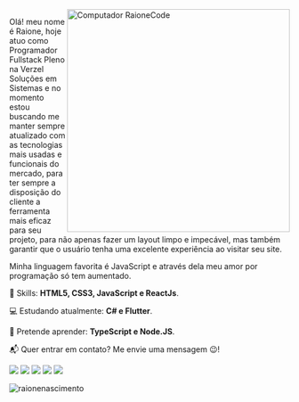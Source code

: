 <img src="https://i.imgur.com/6YoDxTE.png" min-width="400px" max-width="400px" width="400px" align="right" alt="Computador RaioneCode">

<p align="left">
  Olá! meu nome é Raione, hoje atuo como Programador Fullstack Pleno na Verzel Soluções em Sistemas e no momento estou buscando me manter sempre atualizado com as tecnologias mais usadas e funcionais do mercado, para ter sempre a disposição do cliente a ferramenta mais eficaz para seu projeto, para não apenas fazer um layout limpo e impecável, mas também garantir que o usuário tenha uma excelente experiência ao visitar seu site.
</p>

<p align="left">
  Minha linguagem favorita é JavaScript e através dela meu amor por programação só tem aumentado.
</p>

<p align="left">
🚀 Skills: <strong>HTML5, CSS3, JavaScript e ReactJs</strong>.
</p>

<p align="left">
💻 Estudando atualmente: <strong>C# e Flutter</strong>.
</p>

<p align="left">
📖 Pretende aprender: <strong>TypeScript e Node.JS</strong>.
</p>

<p align="left">
📬 Quer entrar em contato? Me envie uma mensagem 😉!
</p>

<p align="left">
<a href="mailto:raionebonfim@gmail.com" alt="Gmail">
  <img src="https://img.shields.io/badge/-raionebonfim@gmail.com-FF0000?style=flat-square&logo=Gmail&logoColor=white&link=raionebonfim@gmail.com" /></a>

<a href="https://www.linkedin.com/in/raionenascimento" alt="Linkedin">
<img src="https://img.shields.io/badge/-Raione%20Nascimento-0e76a8?style=flat-square&logo=Linkedin&logoColor=white&link=https://www.linkedin.com/in/raionenascimento/" /></a>

<a href="https://www.facebook.com/raionebonfim" alt="Linkedin">
<img src="https://img.shields.io/badge/-Raione%20Bonfim-3b5998?style=flat-square&logo=Facebook&logoColor=white&link=https://www.facebook.com/raionebonfim/" /></a>

<a href="https://api.whatsapp.com/send?phone=5511959533388&text=Ol%C3%A1%20Raione%2C%20visitei%20o%20seu%20Github%20e%20gostei.%20Podemos%20conversar%3F">
<img src="https://img.shields.io/badge/-WhatsApp-25d366?style=flat-square&logo=WhatsApp&logoColor=white&link=https://api.whatsapp.com/send?phone=5511959533388" /></a>
  
<a href="https://raione.dev.br">
<img src="https://img.shields.io/badge/-raione.dev.br-ed145b?style=flat-square&logo=white&link=https://raione.dev.br" /></a>

<p>
<img src="https://komarev.com/ghpvc/?username=raionenascimento" alt="raionenascimento"> 
</p>
